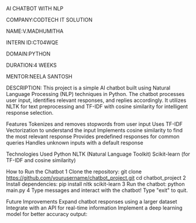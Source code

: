 AI CHATBOT WITH NLP

COMPANY:CODTECH IT SOLUTION

NAME:V.MADHUMITHA

INTERN ID:CT04WQE

DOMAIN:PYTHON

DURATION:4 WEEKS

MENTOR:NEELA SANTOSH

DESCRIPTION:
This project is a simple AI chatbot built using Natural Language Processing (NLP) techniques in Python. The chatbot processes user input, identifies relevant responses, and replies accordingly. It utilizes NLTK for text preprocessing and TF-IDF with cosine similarity for intelligent response selection.

Features
 Tokenizes and removes stopwords from user input
 Uses TF-IDF Vectorization to understand the input
 Implements cosine similarity to find the most relevant response
 Provides predefined responses for common queries
 Handles unknown inputs with a default response

Technologies Used
Python 
NLTK (Natural Language Toolkit)
Scikit-learn (for TF-IDF and cosine similarity)

How to Run the Chatbot
1️ Clone the repository:
git clone https://github.com/yourusername/chatbot_project.git
cd chatbot_project
2️ Install dependencies:
pip install nltk scikit-learn
3️ Run the chatbot:
python main.py
4️ Type messages and interact with the chatbot! Type "exit" to quit.

Future Improvements
 Expand chatbot responses using a larger dataset
 Integrate with an API for real-time information
 Implement a deep learning model for better accuracy
output:




